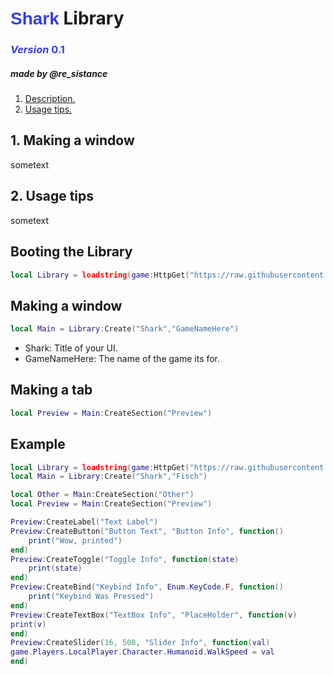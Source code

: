 # <span style="color:#353fdf; font-family: Arial;">Shark</span> Library
### <span style="color:#353fdf">*Version* **0.1**</span>
##### made by @re_sistance
1. [ Description. ](#desc)
2. [ Usage tips. ](#usage)

<a name="desc"></a>
## 1. Making a window

sometext

<a name="usage"></a>
## 2. Usage tips

sometext
## Booting the Library
```lua
local Library = loadstring(game:HttpGet("https://raw.githubusercontent.com/RoStormCreations/Shark-Library/refs/heads/main/V01.lua"))()
```
## Making a window
```lua
local Main = Library:Create("Shark","GameNameHere")
```
- Shark: Title of your UI.
- GameNameHere: The name of the game its for.

## Making a tab
```lua
local Preview = Main:CreateSection("Preview")
```

## Example
```lua
local Library = loadstring(game:HttpGet("https://raw.githubusercontent.com/RoStormCreations/Shark-Library/refs/heads/main/V01.lua"))()
local Main = Library:Create("Shark","Fisch")

local Other = Main:CreateSection("Other")
local Preview = Main:CreateSection("Preview")

Preview:CreateLabel("Text Label")
Preview:CreateButton("Button Text", "Button Info", function()
    print("Wow, printed")
end)
Preview:CreateToggle("Toggle Info", function(state)
    print(state)
end)
Preview:CreateBind("Keybind Info", Enum.KeyCode.F, function()
    print("Keybind Was Pressed")
end)
Preview:CreateTextBox("TextBox Info", "PlaceHolder", function(v)
print(v) 
end)
Preview:CreateSlider(16, 500, "Slider Info", function(val)
game.Players.LocalPlayer.Character.Humanoid.WalkSpeed = val
end)
```